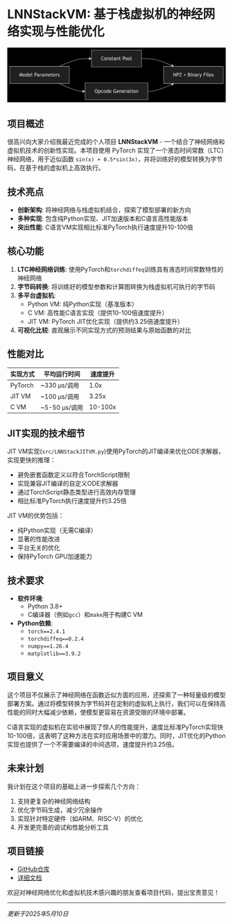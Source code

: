 # LNNStackVM: 基于栈虚拟机的神经网络实现与性能优化

![LNNStackVM项目标志](https://github.com/lizixi-0x2F/LNNStackVM/raw/main/image/BytecodeCompilerArch.png)

## 项目概述

很高兴向大家介绍我最近完成的个人项目 **LNNStackVM** - 一个结合了神经网络和虚拟机技术的创新性实现。本项目使用 PyTorch 实现了一个液态时间常数（LTC）神经网络，用于近似函数 `sin(x) + 0.5*sin(3x)`，并将训练好的模型转换为字节码，在基于栈的虚拟机上高效执行。

## 技术亮点

- **创新架构**: 将神经网络与栈虚拟机结合，探索了模型部署的新方向
- **多种实现**: 包含纯Python实现、JIT加速版本和C语言高性能版本
- **突出性能**: C语言VM实现相比标准PyTorch执行速度提升10-100倍

## 核心功能

1. **LTC神经网络训练**: 使用PyTorch和`torchdiffeq`训练具有液态时间常数特性的神经网络
2. **字节码转换**: 将训练好的模型参数和计算图转换为栈虚拟机可执行的字节码
3. **多平台虚拟机**: 
   - Python VM: 纯Python实现（基准版本）
   - C VM: 高性能C语言实现（提供10-100倍速度提升）
   - JIT VM: PyTorch JIT优化实现（提供约3.25倍速度提升）
4. **可视化比较**: 直观展示不同实现方式的预测结果与原始函数的对比

## 性能对比

| 实现方式 | 平均运行时间 | 速度提升 |
|---------|------------|--------|
| PyTorch  | ~330 μs/调用 | 1.0x   |
| JIT VM   | ~100 μs/调用 | 3.25x  |
| C VM     | ~5-50 μs/调用 | 10-100x |

## JIT实现的技术细节

JIT VM实现(`src/LNNStackJITVM.py`)使用PyTorch的JIT编译来优化ODE求解器，实现更快的推理：

- 避免嵌套函数定义以符合TorchScript限制
- 实现兼容JIT编译的自定义ODE求解器
- 通过TorchScript静态类型进行高效内存管理
- 相比标准PyTorch执行速度提升约3.25倍

JIT VM的优势包括：

- 纯Python实现（无需C编译）
- 显著的性能改进
- 平台无关的优化
- 保持PyTorch GPU加速能力

## 技术要求

- **软件环境**:  
  - Python 3.8+  
  - C编译器（例如`gcc`）和`make`用于构建C VM
- **Python依赖**:  
  - `torch==2.4.1`  
  - `torchdiffeq==0.2.4`  
  - `numpy==1.26.4`  
  - `matplotlib==3.9.2`

## 项目意义

这个项目不仅展示了神经网络在函数近似方面的应用，还探索了一种轻量级的模型部署方案。通过将模型转换为字节码并在定制的虚拟机上执行，我们可以在保持高性能的同时大幅减少依赖，使模型更容易在资源受限的环境中部署。

C语言实现的虚拟机在实验中展现了惊人的性能提升，速度比标准PyTorch实现快10-100倍，这表明了这种方法在实时应用场景中的潜力。同时，JIT优化的Python实现也提供了一个不需要编译的中间选项，速度提升约3.25倍。

## 未来计划

我计划在这个项目的基础上进一步探索几个方向：

1. 支持更复杂的神经网络结构
2. 优化字节码生成，减少冗余操作
3. 实现针对特定硬件（如ARM、RISC-V）的优化
4. 开发更完善的调试和性能分析工具

## 项目链接

- [GitHub仓库](https://github.com/lizixi-0x2F/LNNStackVM)
- [详细文档](https://github.com/lizixi-0x2F/LNNStackVM/blob/main/README.md)

欢迎对神经网络优化和虚拟机技术感兴趣的朋友查看项目代码，提出宝贵意见！

---

*更新于2025年5月10日* 